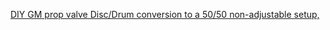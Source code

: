 [DIY GM prop valve Disc/Drum conversion to a 50/50 non-adjustable setup,](https://youtu.be/wJb0ASrp9_8)
